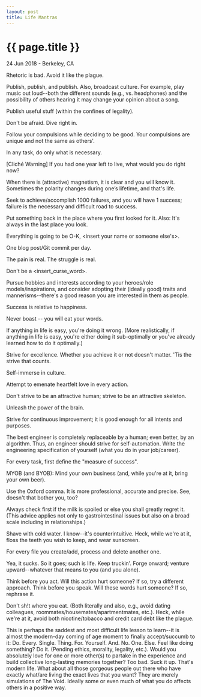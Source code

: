 ```yaml
---
layout: post
title: Life Mantras
---
```


{{ page.title }}
================

<p class="meta">24 Jun 2018 - Berkeley, CA</p>

Rhetoric is bad. Avoid it like the plague.

Publish, publish, and publish. Also, broadcast culture. For example, play music out loud--both the different sounds (e.g., vs. headphones) and the possibility of others hearing it may change your opinion about a song.

Publish useful stuff (within the confines of legality).

Don't be afraid. Dive right in.

Follow your compulsions while deciding to be good. Your compulsions are unique and not the same as others'.

In any task, do only what is necessary.

[Cliché Warning] If you had one year left to live, what would you do right now?

When there is (attractive) magnetism, it is clear and you will know it. Sometimes the polarity changes during one’s lifetime, and that's life.

Seek to achieve/accomplish 1000 failures, and you will have 1 success; failure is the necessary and difficult road to success.

Put something back in the place where you first looked for it. Also: It's always in the last place you look.

Everything is going to be O-K, <insert your name or someone else's>.

One blog post/Git commit per day.

The pain is real. The struggle is real.

Don't be a <insert_curse_word>.

Pursue hobbies and interests according to your heroes/role models/inspirations, and consider adopting their (ideally good) traits and mannerisms--there's a good reason you are interested in them as people.

Success is relative to happiness.

Never boast -- you will eat your words.

If anything in life is easy, you're doing it wrong. (More realistically, if anything in life is easy, you're either doing it sub-optimally or you've already learned how to do it optimally.)

Strive for excellence. Whether you achieve it or not doesn't matter. 'Tis the strive that counts.

Self-immerse in culture.

Attempt to emenate heartfelt love in every action.

Don't strive to be an attractive human; strive to be an attractive skeleton.

Unleash the power of the brain.

Strive for continuous improvement; it is good enough for all intents and purposes.

The best engineer is completely replaceable by a human; even better, by an algorithm. Thus, an engineer should strive for self-automation. Write the engineering specification of yourself (what you do in your job/career).

For every task, first define the "measure of success".

MYOB (and BYOB): Mind your own business (and, while you're at it, bring your own beer).

Use the Oxford comma. It is more professional, accurate and precise. See, doesn't that bother you, too?

Always check first if the milk is spoiled or else you shall greatly regret it. (This advice applies not only to gastrointestinal issues but also on a broad scale including in relationships.)

Shave with cold water. I know--it's counterintuitive. Heck, while we're at it, floss the teeth you wish to keep, and wear sunscreen.

For every file you create/add, process and delete another one.

Yea, it sucks. So it goes; such is life. Keep truckin'. Forge onward; venture upward--whatever that means to you (and you alone).

Think before you act. Will this action hurt someone? If so, try a different approach. Think before you speak. Will these words hurt someone? If so, rephrase it.

Don't sh!t where you eat. (Both literally and also, e.g., avoid dating colleagues, roommates/housemates/apartmentmates, etc.). Heck, while we're at it, avoid both nicotine/tobacco and credit card debt like the plague.

This is perhaps the saddest and most difficult life lesson to learn--it is almost the modern-day coming of age moment to finally accept/succumb to it: Do. Every. Single. Thing. For. Yourself. And. No. One. Else. Feel like doing something? Do it. (Pending ethics, morality, legality, etc.). Would you absolutely love for one or more other(s) to partake in the experience and build collective long-lasting memories together? Too bad. Suck it up. That's modern life. What about all those gorgeous people out there who have exactly what/are living the exact lives that you want? They are merely simulations of The Void. Ideally some or even much of what you do affects others in a positive way.